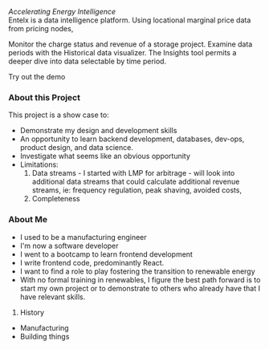 _Accelerating Energy Intelligence_  
Entelx is a data intelligence platform. Using locational marginal price data from pricing nodes,

Monitor the charge status and revenue of a storage project. Examine data periods with the Historical data visualizer.  The Insights tool permits a deeper dive into data selectable by time period.  

Try out the demo






### About this Project
This project is a show case to:
* Demonstrate my design and development skills
* An opportunity to learn backend development, databases, dev-ops, product design, and data science.
* Investigate what seems like an obvious opportunity
* Limitations:
  1. Data streams - I started with LMP for arbitrage - will look into additional data streams that could calculate additional revenue streams, ie: frequency regulation, peak shaving, avoided costs,
  2. Completeness  

### About Me
* I used to be a manufacturing engineer
* I'm now a software developer
* I went to a bootcamp to learn frontend development
* I write frontend code, predominantly React.  
* I want to find a role to play fostering the transition to renewable energy
* With no formal training in renewables, I figure the best path forward is to start my own project or to demonstrate to others who already have that I have relevant skills.

1. History
- Manufacturing
- Building things
